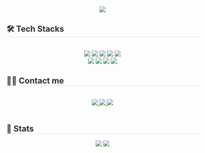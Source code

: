 <div align= "center">
    <img src="https://capsule-render.vercel.app/api?type=soft&color=fafafa&height=240&text=Mincheol's%20GitHub&animation=&fontColor=000000&fontSize=70" />
    </div>
    <div style="text-align: left;">
    <h2 style="border-bottom: 1px solid #d8dee4; color: #282d33;"> 🛠️ Tech Stacks </h2> <br> 
    <div  align= "center"> <img src="https://img.shields.io/badge/Git-F05032?style=flat-square&logo=Git&logoColor=white">
          <img src="https://img.shields.io/badge/Github-181717?style=flat-square&logo=Github&logoColor=white">
          <img src="https://img.shields.io/badge/Java-007396?style=flat-square&logo=Java&logoColor=white">
          <img src="https://img.shields.io/badge/Linux-FCC624?style=flat-square&logo=Linux&logoColor=white">
          <img src="https://img.shields.io/badge/MariaDB-003545?style=flat-square&logo=MariaDB&logoColor=white">
          <br/><img src="https://img.shields.io/badge/Matlab-0076a8?style=flat-square&logo=Matlab&logoColor=white">
          <img src="https://img.shields.io/badge/Notion-000000?style=flat-square&logo=Notion&logoColor=white">
          <img src="https://img.shields.io/badge/Slack-4A154B?style=flat-square&logo=Slack&logoColor=white">
          <img src="https://img.shields.io/badge/Discord-5865F2?style=flat-square&logo=Discord&logoColor=white">
          </div>
    </div>
    <div style="text-align: left;">
    <h2 style="border-bottom: 1px solid #d8dee4; color: #282d33;"> 🧑‍💻 Contact me </h2> <br> 
    <div align= "center"> <a href=https://velog.io/@bynmch/posts> <img src="https://img.shields.io/badge/Velog-20C997?style=flat-square&logo=Velog&logoColor=white&link=https://velog.io/@bynmch/posts"> </a>
         <a href=minch99128@gmail.com> <img src="https://img.shields.io/badge/Notion-000000?style=flat-square&logo=Notion&logoColor=white&link=minch99128@gmail.com"> </a>
         <a href=mailto:minch99128@gmail.com> <img src="https://img.shields.io/badge/Gmail-EA4335?style=flat-square&logo=Gmail&logoColor=white&link=mailto:minch99128@gmail.com"> </a>
          </div>  <br> 
    <div align= "center">  </div> 
    </div>
    <div style="text-align: left;"> 
    <h2 style="border-bottom: 1px solid #d8dee4; color: #282d33;"> 🏅 Stats </h2> <div align= "center"> <img src="https://github-readme-stats.vercel.app/api?username=Heinz&bg_color=60,56f5db,a1f589&title_color=095ce1&text_color=095ce1"
         /> <img src="https://github-readme-stats.vercel.app/api/top-langs/?username=Heinz&layout=compact&bg_color=60,56f5db,a1f589&title_color=095ce1&text_color=095ce1"
           /> </div> 
    </div>
    




